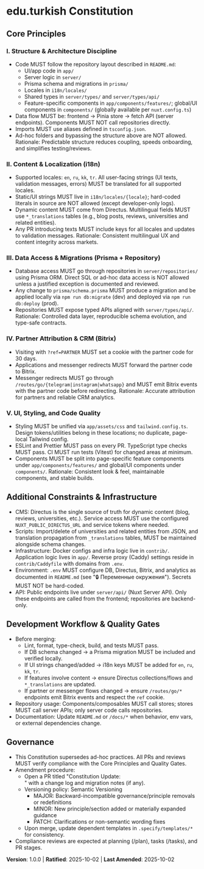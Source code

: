<!--
Sync Impact Report
Version change: N/A → 1.0.0 (initial adoption)
Modified principles: (initial set)
Added sections: Core Principles; Additional Constraints & Infrastructure; Development Workflow & Quality Gates; Governance
Removed sections: none
Templates requiring updates:
  - .specify/templates/plan-template.md ✅ updated
  - .specify/templates/spec-template.md ✅ no changes
  - .specify/templates/tasks-template.md ✅ updated
Follow-up TODOs: none
-->

# edu.turkish Constitution

## Core Principles

### I. Structure & Architecture Discipline

- Code MUST follow the repository layout described in `README.md`:
  - UI/app code in `app/`
  - Server logic in `server/`
  - Prisma schema and migrations in `prisma/`
  - Locales in `i18n/locales/`
  - Shared types in `server/types/` and `server/types/api/`
  - Feature-specific components in `app/components/features/`; global/UI components in `components/` (globally available per `nuxt.config.ts`)
- Data flow MUST be: frontend → Pinia store → fetch API (server endpoints). Components MUST NOT call repositories directly.
- Imports MUST use aliases defined in `tsconfig.json`.
- Ad-hoc folders and bypassing the structure above are NOT allowed.
  Rationale: Predictable structure reduces coupling, speeds onboarding, and simplifies testing/reviews.

### II. Content & Localization (i18n)

- Supported locales: `en`, `ru`, `kk`, `tr`. All user-facing strings (UI texts, validation messages, errors) MUST be translated for all supported locales.
- Static/UI strings MUST live in `i18n/locales/{locale}`; hard-coded literals in source are NOT allowed (except developer-only logs).
- Dynamic content MUST come from Directus. Multilingual fields MUST use `*_translations` tables (e.g., blog posts, reviews, universities and related entities).
- Any PR introducing texts MUST include keys for all locales and updates to validation messages.
  Rationale: Consistent multilingual UX and content integrity across markets.

### III. Data Access & Migrations (Prisma + Repository)

- Database access MUST go through repositories in `server/repositories/` using Prisma ORM. Direct SQL or ad-hoc data access is NOT allowed unless a justified exception is documented and reviewed.
- Any change to `prisma/schema.prisma` MUST produce a migration and be applied locally via `npm run db:migrate` (dev) and deployed via `npm run db:deploy` (prod).
- Repositories MUST expose typed APIs aligned with `server/types/api/`.
  Rationale: Controlled data layer, reproducible schema evolution, and type-safe contracts.

### IV. Partner Attribution & CRM (Bitrix)

- Visiting with `?ref=PARTNER` MUST set a cookie with the partner code for 30 days.
- Applications and messenger redirects MUST forward the partner code to Bitrix.
- Messenger redirects MUST go through `/routes/go/{telegram|instagram|whatsapp}` and MUST emit Bitrix events with the partner code before redirecting.
  Rationale: Accurate attribution for partners and reliable CRM analytics.

### V. UI, Styling, and Code Quality

- Styling MUST be unified via `app/assets/css` and `tailwind.config.ts`. Design tokens/utilities belong in these locations; no duplicate, page-local Tailwind config.
- ESLint and Prettier MUST pass on every PR. TypeScript type checks MUST pass. CI MUST run tests (Vitest) for changed areas at minimum.
- Components MUST be split into page-specific feature components under `app/components/features/` and global/UI components under `components/`.
  Rationale: Consistent look & feel, maintainable components, and stable builds.

## Additional Constraints & Infrastructure

- CMS: Directus is the single source of truth for dynamic content (blog, reviews, universities, etc.). Service access MUST use the configured `NUXT_PUBLIC_DIRECTUS_URL` and service tokens where needed.
- Scripts: Import/delete of universities and related entities from JSON, and translation propagation from `_translations` tables, MUST be maintained alongside schema changes.
- Infrastructure: Docker configs and infra logic live in `contrib/`. Application logic lives in `app/`. Reverse proxy (Caddy) settings reside in `contrib/Caddyfile` with domains from `.env`.
- Environment: `.env` MUST configure DB, Directus, Bitrix, and analytics as documented in `README.md` (see "🔒 Переменные окружения"). Secrets MUST NOT be hard-coded.
- API: Public endpoints live under `server/api/` (Nuxt Server API). Only these endpoints are called from the frontend; repositories are backend-only.

## Development Workflow & Quality Gates

- Before merging:
  - Lint, format, type-check, build, and tests MUST pass.
  - If DB schema changed → a Prisma migration MUST be included and verified locally.
  - If UI strings changed/added → i18n keys MUST be added for `en`, `ru`, `kk`, `tr`.
  - If features involve content → ensure Directus collections/flows and `*_translations` are updated.
  - If partner or messenger flows changed → ensure `/routes/go/*` endpoints emit Bitrix events and respect the `ref` cookie.
- Repository usage: Components/composables MUST call stores; stores MUST call server APIs; only server code calls repositories.
- Documentation: Update `README.md` or `/docs/*` when behavior, env vars, or external dependencies change.

## Governance

- This Constitution supersedes ad-hoc practices. All PRs and reviews MUST verify compliance with the Core Principles and Quality Gates.
- Amendment procedure:
  - Open a PR titled "Constitution Update: <summary>" with a change log and migration notes (if any).
  - Versioning policy: Semantic Versioning
    - MAJOR: Backward-incompatible governance/principle removals or redefinitions
    - MINOR: New principle/section added or materially expanded guidance
    - PATCH: Clarifications or non-semantic wording fixes
  - Upon merge, update dependent templates in `.specify/templates/*` for consistency.
- Compliance reviews are expected at planning (/plan), tasks (/tasks), and PR stages.

**Version**: 1.0.0 | **Ratified**: 2025-10-02 | **Last Amended**: 2025-10-02
